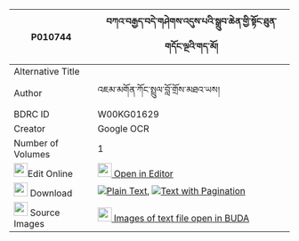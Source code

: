 |P010744|བཀའ་བརྒྱད་བདེ་གཤེགས་འདུས་པའི་སྒྲུབ་ཆེན་གྱི་སྟོང་ཐུན་གདོང་ལྔའི་གད་མོ། 
| --- | --- 
|Alternative Title |
|Author| འཇམ་མགོན་ཀོང་སྤྲུལ་བློ་གྲོས་མཐའ་ཡས།
|BDRC ID | W00KG01629
|Creator | Google OCR
|Number of Volumes| 1
|<img width="25" src="https://img.icons8.com/color/25/000000/edit-property.png">Edit Online| [<img width="25" src="https://avatars.githubusercontent.com/u/45091458?s=200&v=4"> Open in Editor](http://editor.openpecha.org/P010744)
|<img width="25" src="https://img.icons8.com/fluent/48/000000/download-2.png"/>  Download | [![](https://img.icons8.com/color/20/000000/txt.png)Plain Text](https://github.com/Openpecha/P010744/releases/download/v1/ka_gye_deshek_dupa_i_drub_chen_plain_P010744.zip), [![](https://img.icons8.com/color/20/000000/txt.png)Text with Pagination](https://github.com/Openpecha/P010744/releases/download/v1/ka_gye_deshek_dupa_i_drub_chen_pages_P010744.zip)
|<img width="25" src="https://img.icons8.com/plasticine/100/000000/pictures-folder.png"/>  Source Images | [<img width="25" src="https://library.bdrc.io/icons/BUDA-small.svg"> Images of text file open in BUDA](https://library.bdrc.io/show/bdr:W00KG01629)